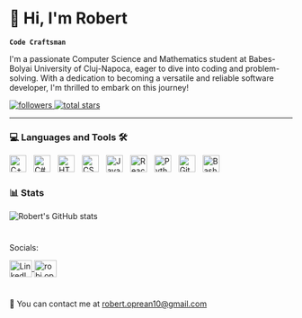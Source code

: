 # 🎸 Hi, I'm Robert

**`Code Craftsman`**

I'm a passionate Computer Science and Mathematics student at Babes-Bolyai University of Cluj-Napoca, eager to dive into coding and problem-solving. With a dedication to becoming a versatile and reliable software developer, I'm thrilled to embark on this journey!

<p align="left">
  <a href="https://github.com/robbopp?tab=followers">
    <img alt="followers" title="Follow me on GitHub" src="https://custom-icon-badges.demolab.com/github/followers/robbopp?color=236ad3&labelColor=1155ba&style=for-the-badge&logo=person-add&label=Follow&logoColor=white"/>
  </a>
  <a href="https://github.com/robbopp?tab=repositories&sort=stargazers">
    <img alt="total stars" title="Total stars on GitHub" src="https://custom-icon-badges.demolab.com/github/stars/robbopp?color=55960c&style=for-the-badge&labelColor=488207&logo=star"/>
  </a>
</p>

---

### 💻 Languages and Tools 🛠️

<img align="left" alt="C++" width="30px" style="padding-right:10px;" src="https://cdn.jsdelivr.net/gh/devicons/devicon@latest/icons/cplusplus/cplusplus-original.svg" />
<img align="left" alt="C#" width="30px" style="padding-right:10px;" src="https://cdn.jsdelivr.net/gh/devicons/devicon@latest/icons/csharp/csharp-original.svg" />
<img align="left" alt="HTML" width="30px" style="padding-right:10px;" src="https://cdn.jsdelivr.net/gh/devicons/devicon/icons/html5/html5-plain.svg" />
<img align="left" alt="CSS" width="30px" style="padding-right:10px;" src="https://cdn.jsdelivr.net/gh/devicons/devicon/icons/css3/css3-plain.svg" />
<img align="left" alt="JavaScript" width="30px" style="padding-right:10px;" src="https://cdn.jsdelivr.net/gh/devicons/devicon/icons/javascript/javascript-plain.svg" />
<img align="left" alt="React" width="30px" style="padding-right:10px;" src="https://cdn.jsdelivr.net/gh/devicons/devicon/icons/react/react-original.svg" />
<img align="left" alt="Python" width="30px" style="padding-right:10px;" src="https://cdn.jsdelivr.net/gh/devicons/devicon/icons/python/python-plain.svg" />
<img align="left" alt="GitHub" width="30px" style="padding-right:10px;" src="https://cdn.jsdelivr.net/gh/devicons/devicon@latest/icons/github/github-original.svg" />
<img align="left" alt="Bash" width="30px" style="padding-right:10px;" src="https://cdn.jsdelivr.net/gh/devicons/devicon@latest/icons/bash/bash-original.svg" />
<br />

#

### 📊 Stats

![Robert's GitHub stats](https://github-readme-stats.vercel.app/api?username=robbopp&show_icons=true&theme=vue-dark)

#

Socials:
<p align="left">
  <a href="https://www.linkedin.com/in/robert-adrian-oprean-967b06265/" target="blank"><img align="center" src="https://raw.githubusercontent.com/rahuldkjain/github-profile-readme-generator/master/src/images/icons/Social/linked-in-alt.svg" alt="LinkedIn profile" height="30" width="40" />
  </a>
  <a href="https://instagram.com/robi.oprean" target="blank"><img align="center" src="https://raw.githubusercontent.com/rahuldkjain/github-profile-readme-generator/master/src/images/icons/Social/instagram.svg" alt="robi.oprean" height="30" width="40" />
  </a>
</p>

#

📧 You can contact me at robert.oprean10@gmail.com

<!--
**robbopp/robbopp** is a ✨ _special_ ✨ repository because its `README.md` (this file) appears on your GitHub profile.

Here are some ideas to get you started:

- 🔭 I’m currently working on ...
- 🌱 I’m currently learning ...
- 👯 I’m looking to collaborate on ...
- 🤔 I’m looking for help with ...
- 💬 Ask me about ...
- 📫 How to reach me: ...
- 😄 Pronouns: ...
- ⚡ Fun fact: ...
-->

